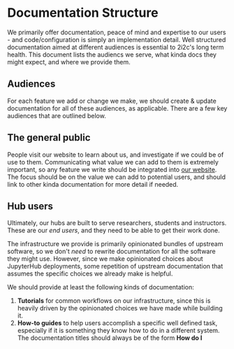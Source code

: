 # Documentation Structure

We primarily offer documentation, peace of mind and expertise to
our users - and code/configuration is simply an implementation
detail. Well structured documentation aimed at different audiences is
essential to 2i2c's long term health. This document lists the audiencs
we serve, what kinda docs they might expect, and where we provide them.

## Audiences

For each feature we add or change we make, we should create & update
documentation for all of these audiences, as applicable. There are a
few key audiences that are outlined below.

## The general public

People visit our website to learn about us, and investigate if we could
be of use to them. Communicating what value we can add to them is 
extremely important, so any feature we write should be integrated into
[our website](https://2i2c.org/). The focus should
be on the value we can add to potential users, and should link to
other kinda documentation for more detail if needed.

## Hub users

Ultimately, our hubs are built to serve researchers, students and instructors. 
These are our *end users*, and they need to be able to
get their work done. 

The infrastructure we provide is primarily opinionated bundles of 
upstream software, so we don't *need* to rewrite documentation for all 
the software they might use. However, since we make opinionated choices 
about JupyterHub deployments, some repetition of upstream documentation
that assumes the specific choices we already make is helpful.

We should provide at least the following kinds of documentation:

1. **Tutorials** for common workflows on our infrastructure, since this is 
   heavily driven by the opinionated choices we have made while building it.
2. **How-to guides** to help users accomplish a specific well defined task, 
   especially if it is something they know how to do in a different system.
   The documentation titles should always be of the form **How do I <title>?**
3. **Component reference** to inform users where to find documentation for 
   the component they might be having issues with. Most users are unfamiliar 
   with the intricate details of what component does what, so might not be
   able to find the appropriate place to look at.

This documentation should exist in the [2i2c-org/pilot](https://github.com/2i2c-org/pilot)
repository, available at [2i2c.org/pilot](https://2i2c.org/pilot/)

## Hub administrators

Hub administrators are the interface between the 2i2c engineers running
the hub and the actual users of the hub. They are usually a part of the
community using the hub, and are interested in the *configuration* of
the hub infrastructure as well. They should be aware of possible
configuration options they can choose to serve their community best, and
be empowered to make those choices without interaction with 2i2c
engineers wherever possible. 

They help make decisions about the configuration of the hub that benefits
its users most, and hence we should provide at least the following kinds
of documentaiton.

1. **Configuration guides** to help them *pick* the configuration that
   will be best fit for each of our major features - such as
   authentication, kind of user interface, etc. Their hubs are then
   configured with these choices in collaboration with 2i2c staff. Each
   guide should mention *how* this implementation can occur - possibly
   with a link to documentation for 2i2c engineers  .
2. **How-to guides** to help admins accomplish very specific tasks during
   the course of hub usage. Their titles should always be of the form
   **How do I <title>?**.

This documentation should exist in the [2i2c-org/pilot](https://github.com/2i2c-org/pilot)
repository, available at [2i2c.org/pilot](https://2i2c.org/pilot/)

## 2i2c engineers

These are folks tasked with building, maintaining, debugging and fixing
2i2c infrastructure. Documentation targetting them should be in
[2i2c-org/pilot-hubs](https://github.com/2i2c-org/pilot-hubs).
repository (2i2c-org/pilot-hubs), regardless of the kind of hub it 
relates to. Since we run our hubs openly, with best practices that can
be adopted by anyone, we should try write these to be as accessible to
non 2i2c staff as possible - no secret sauce, minimal 2i2c specific 
process. 

Here are some contexts where they would need documentation.

1. **Tutorials**, to help orient folks who might be working on areas
   they aren't already familiar with. This should have clear links to
   pre-requisite knowledge and how it can be acquired.
2. **How-to guides** for performing common tasks that have not been 
   automated yet. Their titles should always be of the form
   **How do I <title>?**
3. **Topic guides**
3. **References**, describing in detail parts of our infrastructure and
   its configuration. This should ideally be kept in the code describing
   our infrastructure - for example, [terraform-docs](https://github.com/terraform-docs/terraform-docs)
   for terraform code, JSON Schema based document generator for YAML,
   etc. This helps them be in sync with what we are actually doing.

